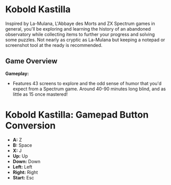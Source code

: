 
# Kobold Kastilla

Inspired by La-Mulana, L'Abbaye des Morts and ZX Spectrum games in general, you'll be exploring and learning the history of an abandoned observatory while collecting items to further your progress and solving some puzzles. Not nearly as cryptic as La-Mulana but keeping a notepad or screenshot tool at the ready is recommended.

## Game Overview

**Gameplay:**
- Features 43 screens to explore and the odd sense of humor that you'd expect from a Spectrum game. Around 40-90 minutes long blind, and as little as 15 once mastered!

# Kobold Kastilla: Gamepad Button Conversion

- **A:** Z
- **B:** Space
- **X:** J
- **Up:** Up
- **Down:** Down
- **Left:** Left
- **Right:** Right
- **Start:** Esc

